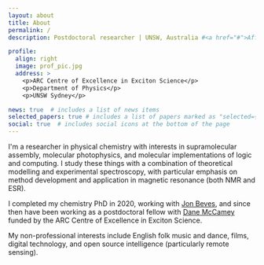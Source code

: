 ```yaml
---
layout: about
title: About
permalink: /
description: Postdoctoral researcher | UNSW, Australia #<a href="#">Affiliations</a>. Address. Contacts. Moto. Etc.

profile:
  align: right
  image: prof_pic.jpg
  address: >
    <p>ARC Centre of Excellence in Exciton Science</p>
    <p>Department of Physics</p>
    <p>UNSW Sydney</p>

news: true  # includes a list of news items
selected_papers: true # includes a list of papers marked as "selected={true}"
social: true  # includes social icons at the bottom of the page
---
```

I'm a researcher in physical chemistry with interests in supramolecular assembly, molecular photophysics, and molecular implementations of logic and computing. I study these things with a combination of theoretical modelling and experimental spectroscopy, with particular emphasis on method development and application in magnetic resonance (both NMR and ESR). 

I completed my chemistry PhD in 2020, working with [Jon Beves](https://bevesgroup.wordpress.com/), and since then have been working as a postdoctoral fellow with [Dane McCamey](https://www.science.unsw.edu.au/our-people/dane-mccamey) funded by the ARC Centre of Excellence in Exciton Science.

My non-professional interests include English folk music and dance, films, digital technology, and open source intelligence (particularly remote sensing).
